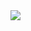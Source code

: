 <img type="application/x-javascript" src="../../../../r89shi/r89shi.github.io/blob/master/135.gif">
